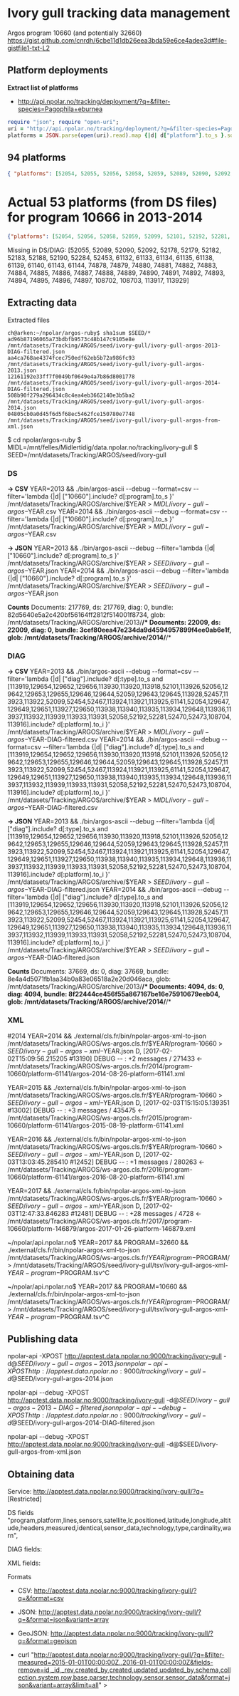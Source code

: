 # Ivory gull tracking data management

Argos program 10660 (and potentially 32660)
https://gist.github.com/cnrdh/6cbe11d1db26eea3bda59e6ce4adee3d#file-gistfile1-txt-L2​

## Platform deployments

**Extract list of platforms**

* http://api.npolar.no/tracking/deployment/?q=&filter-species=Pagophila+eburnea

```ruby
require "json"; require "open-uri";
uri = "http://api.npolar.no/tracking/deployment/?q=&filter-species=Pagophila+eburnea&fields=platform&format=json&variant=array"
platforms = JSON.parse(open(uri).read).map {|d| d["platform"].to_s }.sort.uniq
```
## 94 platforms
```json
{ "platforms": [52054, 52055, 52056, 52058, 52059, 52089, 52090, 52092, 52099, 52101, 52178, 52179, 52182, 52183, 52188, 52190, 52192, 52281, 52284, 52453, 52454, 52457, 52467, 52470, 52473, 61132, 61133, 61134, 61135, 61138, 61139, 61140, 61141, 61143, 61144, 74878, 74879, 74880, 74881, 74882, 74883, 74884, 74885, 74886, 74887, 74888, 74889, 74890, 74891, 74892, 74893, 74894, 74895, 74896, 74897, 108702, 108703, 108704, 113916, 113917, 113918, 113919, 113920, 113921, 113922, 113923, 113924, 113925, 113926, 113927, 113928, 113929, 113930, 113931, 113932, 113933, 113934, 113935, 113936, 113937, 113938, 113939, 113940, 129642, 129643, 129644, 129645, 129646, 129652, 129653, 129654, 129655, 129656] }
```

# Actual 53 platforms (from DS files) for program 10666 in 2013-2014

```json
{"platforms": [52054, 52056, 52058, 52059, 52099, 52101, 52192, 52281, 52454, 52457, 52467, 52470, 52473, 61141, 108704, 113916, 113918, 113919, 113920, 113921, 113922, 113923, 113924, 113925, 113926, 113927, 113928, 113930, 113931, 113932, 113933, 113934, 113935, 113936, 113937, 113938, 113939, 113940, 129642, 129643, 129644, 129645, 129646, 129647, 129648, 129649, 129650, 129651, 129652, 129653, 129654, 129655, 129656] }
```

Missing in DS/DIAG:
[52055, 52089, 52090, 52092, 52178, 52179, 52182, 52183, 52188, 52190, 52284, 52453,
 61132, 61133, 61134, 61135, 61138, 61139, 61140, 61143, 61144,
 74878, 74879, 74880, 74881, 74882, 74883, 74884, 74885, 74886, 74887, 74888, 74889, 74890, 74891, 74892, 74893, 74894, 74895, 74896, 74897,
 108702, 108703,
  113917, 113929]




## Extracting data

Extracted files
```
ch@arken:~/npolar/argos-ruby$ sha1sum $SEED/*
ad96b87196065a73bdbfb9573c48b147c9105e8e  /mnt/datasets/Tracking/ARGOS/seed/ivory-gull/ivory-gull-argos-2013-DIAG-filtered.json
aa4ca768ae4374fcec750edf62eb5b72a986fc93  /mnt/datasets/Tracking/ARGOS/seed/ivory-gull/ivory-gull-argos-2013.json
12161192e33ff7f0049bf0649e4a7b86d8001778  /mnt/datasets/Tracking/ARGOS/seed/ivory-gull/ivory-gull-argos-2014-DIAG-filtered.json
508b90f279a296434c8c4ea4eb3662140e3b5ba2  /mnt/datasets/Tracking/ARGOS/seed/ivory-gull/ivory-gull-argos-2014.json
04805cb0a0d45f6d5f68ec5462fce150780e7748  /mnt/datasets/Tracking/ARGOS/seed/ivory-gull/ivory-gull-argos-from-xml.json
```

$ cd npolar/argos-ruby
$ MIDL=/mnt/felles/Midlertidig/data.npolar.no/tracking/ivory-gull
$ SEED=/mnt/datasets/Tracking/ARGOS/seed/ivory-gull

### DS

**-> CSV**
YEAR=2013 && ./bin/argos-ascii --debug --format=csv --filter='lambda {|d| ["10660"].include? d[:program].to_s }' /mnt/datasets/Tracking/ARGOS/archive/$YEAR > $MIDL/ivory-gull-argos-$YEAR.csv
YEAR=2014 && ./bin/argos-ascii --debug --format=csv --filter='lambda {|d| ["10660"].include? d[:program].to_s }' /mnt/datasets/Tracking/ARGOS/archive/$YEAR > $MIDL/ivory-gull-argos-$YEAR.csv

**-> JSON**
YEAR=2013 && ./bin/argos-ascii --debug --filter='lambda {|d| ["10660"].include? d[:program].to_s }' /mnt/datasets/Tracking/ARGOS/archive/$YEAR > $SEED/ivory-gull-argos-$YEAR.json
YEAR=2014 && ./bin/argos-ascii --debug --filter='lambda {|d| ["10660"].include? d[:program].to_s }' /mnt/datasets/Tracking/ARGOS/archive/$YEAR > $SEED/ivory-gull-argos-$YEAR.json

**Counts**
Documents: 217769, ds: 217769, diag: 0, bundle: 82d5640e5a2c420bf56164ff2812f514001f8734, glob: /mnt/datasets/Tracking/ARGOS/archive/2013/**/*
Documents: 22009, ds: 22009, diag: 0, bundle: 3cef80eea47e234da9d4594957899f4ee0ab6e1f, glob: /mnt/datasets/Tracking/ARGOS/archive/2014/**/*

### DIAG
**-> CSV**
YEAR=2013 && ./bin/argos-ascii --debug --format=csv --filter='lambda {|d| ["diag"].include? d[:type].to_s and [113919,129654,129652,129656,113930,113920,113918,52101,113926,52056,129642,129653,129655,129646,129644,52059,129643,129645,113928,52457,113923,113922,52099,52454,52467,113924,113921,113925,61141,52054,129647,129649,129651,113927,129650,113938,113940,113935,113934,129648,113936,113937,113932,113939,113933,113931,52058,52192,52281,52470,52473,108704,113916].include? d[:platform].to_i }' /mnt/datasets/Tracking/ARGOS/archive/$YEAR > $MIDL/ivory-gull-argos-$YEAR-DIAG-filtered.csv
YEAR=2014 && ./bin/argos-ascii --debug --format=csv --filter='lambda {|d| ["diag"].include? d[:type].to_s and [113919,129654,129652,129656,113930,113920,113918,52101,113926,52056,129642,129653,129655,129646,129644,52059,129643,129645,113928,52457,113923,113922,52099,52454,52467,113924,113921,113925,61141,52054,129647,129649,129651,113927,129650,113938,113940,113935,113934,129648,113936,113937,113932,113939,113933,113931,52058,52192,52281,52470,52473,108704,113916].include? d[:platform].to_i }' /mnt/datasets/Tracking/ARGOS/archive/$YEAR > $MIDL/ivory-gull-argos-$YEAR-DIAG-filtered.csv

**-> JSON**
YEAR=2013 && ./bin/argos-ascii --debug --filter='lambda {|d| ["diag"].include? d[:type].to_s and [113919,129654,129652,129656,113930,113920,113918,52101,113926,52056,129642,129653,129655,129646,129644,52059,129643,129645,113928,52457,113923,113922,52099,52454,52467,113924,113921,113925,61141,52054,129647,129649,129651,113927,129650,113938,113940,113935,113934,129648,113936,113937,113932,113939,113933,113931,52058,52192,52281,52470,52473,108704,113916].include? d[:platform].to_i }' /mnt/datasets/Tracking/ARGOS/archive/$YEAR > $SEED/ivory-gull-argos-$YEAR-DIAG-filtered.json
YEAR=2014 && ./bin/argos-ascii --debug --filter='lambda {|d| ["diag"].include? d[:type].to_s and [113919,129654,129652,129656,113930,113920,113918,52101,113926,52056,129642,129653,129655,129646,129644,52059,129643,129645,113928,52457,113923,113922,52099,52454,52467,113924,113921,113925,61141,52054,129647,129649,129651,113927,129650,113938,113940,113935,113934,129648,113936,113937,113932,113939,113933,113931,52058,52192,52281,52470,52473,108704,113916].include? d[:platform].to_i }' /mnt/datasets/Tracking/ARGOS/archive/$YEAR > $SEED/ivory-gull-argos-$YEAR-DIAG-filtered.json

**Counts**
Documents: 37669, ds: 0, diag: 37669, bundle: 8e4a4d5071fb1aa34b0a83e06518a2e20d046aca, glob: /mnt/datasets/Tracking/ARGOS/archive/2013/**/*
Documents: 4094, ds: 0, diag: 4094, bundle: 8f22444ce456f55a867167be16e75910679eeb04, glob: /mnt/datasets/Tracking/ARGOS/archive/2014/**/*


### XML

#2014
YEAR=2014 && ./external/cls.fr/bin/npolar-argos-xml-to-json /mnt/datasets/Tracking/ARGOS/ws-argos.cls.fr/$YEAR/program-10660 > $SEED/ivory-gull-argos-xml-$YEAR.json
D, [2017-02-02T15:09:56.215205 #13190] DEBUG -- : +2 messages / 271433  <- /mnt/datasets/Tracking/ARGOS/ws-argos.cls.fr/2014/program-10660/platform-61141/argos-2014-08-26-platform-61141.xml

YEAR=2015 && ./external/cls.fr/bin/npolar-argos-xml-to-json /mnt/datasets/Tracking/ARGOS/ws-argos.cls.fr/$YEAR/program-10660 > $SEED/ivory-gull-argos-xml-$YEAR.json
D, [2017-02-03T15:15:05.139351 #13002] DEBUG -- : +3 messages / 435475  <- /mnt/datasets/Tracking/ARGOS/ws-argos.cls.fr/2015/program-10660/platform-61141/argos-2015-08-19-platform-61141.xml

YEAR=2016 && ./external/cls.fr/bin/npolar-argos-xml-to-json /mnt/datasets/Tracking/ARGOS/ws-argos.cls.fr/$YEAR/program-10660 > $SEED/ivory-gull-argos-xml-$YEAR.json
D, [2017-02-03T13:03:45.285410 #12452] DEBUG -- : +1 messages / 280263  <- /mnt/datasets/Tracking/ARGOS/ws-argos.cls.fr/2016/program-10660/platform-61141/argos-2016-08-20-platform-61141.xml

YEAR=2017 && ./external/cls.fr/bin/npolar-argos-xml-to-json /mnt/datasets/Tracking/ARGOS/ws-argos.cls.fr/$YEAR/program-10660 > $SEED/ivory-gull-argos-xml-$YEAR.json
D, [2017-02-03T12:47:33.846283 #12481] DEBUG -- : +28 messages / 4728  <- /mnt/datasets/Tracking/ARGOS/ws-argos.cls.fr/2017/program-10660/platform-146879/argos-2017-01-26-platform-146879.xml

~/npolar/api.npolar.no$ YEAR=2017 && PROGRAM=32660 && ./external/cls.fr/bin/npolar-argos-xml-to-json /mnt/datasets/Tracking/ARGOS/ws-argos.cls.fr/$YEAR/program-$PROGRAM/ > /mnt/datasets/Tracking/ARGOS/seed/ivory-gull/tsv/ivory-gull-argos-xml-$YEAR-program-$PROGRAM.tsv^C

~/npolar/api.npolar.no$ YEAR=2017 && PROGRAM=10660 && ./external/cls.fr/bin/npolar-argos-xml-to-json /mnt/datasets/Tracking/ARGOS/ws-argos.cls.fr/$YEAR/program-$PROGRAM/ > /mnt/datasets/Tracking/ARGOS/seed/ivory-gull/tsv/ivory-gull-argos-xml-$YEAR-program-$PROGRAM.tsv^C


## Publishing data

npolar-api -XPOST http://apptest.data.npolar.no:9000/tracking/ivory-gull -d@$SEED/ivory-gull-argos-2013.json
npolar-api -XPOST http://apptest.data.npolar.no:9000/tracking/ivory-gull -d@$SEED/ivory-gull-argos-2014.json

npolar-api --debug -XPOST http://apptest.data.npolar.no:9000/tracking/ivory-gull -d@$SEED/ivory-gull-argos-2013-DIAG-filtered.json
npolar-api --debug -XPOST http://apptest.data.npolar.no:9000/tracking/ivory-gull -d@$SEED/ivory-gull-argos-2014-DIAG-filtered.json

npolar-api --debug -XPOST http://apptest.data.npolar.no:9000/tracking/ivory-gull -d@$SEED/ivory-gull-argos-from-xml.json

## Obtaining data

Service: http://apptest.data.npolar.no:9000/tracking/ivory-gull/?q= [Restricted]

DS fields
"program,platform,lines,sensors,satellite,lc,positioned,latitude,longitude,altitude,headers,measured,identical,sensor_data,technology,type,cardinality,warn",

DIAG fields:

XML fields:

Formats
* CSV: http://apptest.data.npolar.no:9000/tracking/ivory-gull/?q=&format=csv
* JSON: http://apptest.data.npolar.no:9000/tracking/ivory-gull/?q=&format=json&variant=array
* GeoJSON: http://apptest.data.npolar.no:9000/tracking/ivory-gull/?q=&format=geojson


* curl "http://apptest.data.npolar.no:9000/tracking/ivory-gull/?q=&filter-measured=2015-01-01T00:00:00Z..2016-01-01T00:00:00Z&fields-remove=id,_id,_rev,created_by,created,updated,updated_by,schema,collection,system,row,base,parser,technology,sensor,sensor_data&format=json&variant=array&limit=all" >
